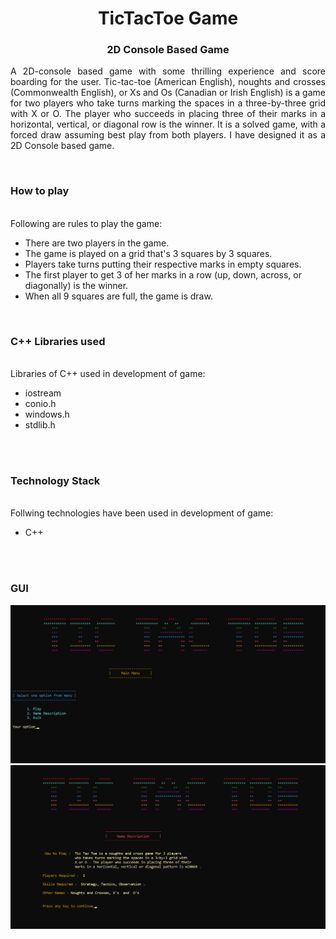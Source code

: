 <h1 align="center">
  TicTacToe Game
</h1>

<h3 align="center">
  2D Console Based Game
</h3>

<p align="justify">
A 2D-console based game with some thrilling experience and score boarding for the user. Tic-tac-toe (American English), noughts and crosses (Commonwealth English), or Xs and Os (Canadian or Irish English) is a game for two players who take turns marking the spaces in a three-by-three grid with X or O. The player who succeeds in placing three of their marks in a horizontal, vertical, or diagonal row is the winner. It is a solved game, with a forced draw assuming best play from both players.
I have designed it as a 2D Console based game.  
</p>
<br>
<!-- ................................................................................................................................. -->

### How to play
<br>
Following are rules to play the game:

- There are two players in the game.
- The game is played on a grid that's 3 squares by 3 squares.
- Players take turns putting their respective marks in empty squares.
- The first player to get 3 of her marks in a row (up, down, across, or diagonally) is the winner.
- When all 9 squares are full, the game is draw.

<br>

### C++ Libraries used
<br>
Libraries of C++ used in development of game:

- iostream
- conio.h
- windows.h
- stdlib.h

<br>
<!-- .................................... -->

<br>

### Technology Stack
<br>
Follwing technologies have been used in development of game:

- C++

<!-- .................................... -->

<br><br>
<!-- ................................................................................................................................. -->

### GUI
<img src = "/img/gui1.png">
<br>
<img src = "/img/gui2.png">
<br>

<br><br>
<!-- ................................................................................................................................. -->
